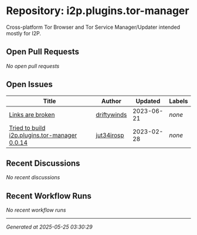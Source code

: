 # Repository: i2p.plugins.tor-manager

Cross-platform Tor Browser and Tor Service Manager/Updater intended mostly for I2P.

## Open Pull Requests


*No open pull requests*


## Open Issues


| Title | Author | Updated | Labels |
|-------|--------|---------|--------|
| [Links are broken](https://github.com/eyedeekay/i2p.plugins.tor-manager/issues/2) | [driftywinds](https://github.com/driftywinds) | 2023-06-21 | *none* |
| [Tried to build i2p.plugins.tor-manager 0.0.14 ](https://github.com/eyedeekay/i2p.plugins.tor-manager/issues/1) | [jut34irosp](https://github.com/jut34irosp) | 2023-02-28 | *none* |



## Recent Discussions


*No recent discussions*


## Recent Workflow Runs


*No recent workflow runs*


---
*Generated at 2025-05-25 03:30:29*
